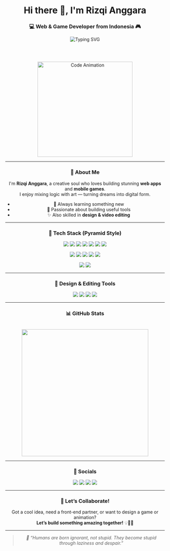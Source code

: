 <div align="center">

<h1>Hi there 👋, I'm Rizqi Anggara</h1>
<h3>💻 Web & Game Developer from Indonesia 🎮</h3>

<img src="https://readme-typing-svg.demolab.com?font=Fira+Code&pause=1000&color=00FFAE&center=true&vCenter=true&width=450&lines=I+turn+ideas+into+awesome+code." alt="Typing SVG" />

<br><br>

<img src="https://media.giphy.com/media/L1R1tvI9svkIWwpVYr/giphy.gif" width="300" alt="Code Animation" />

---

### 🌟 About Me

I'm <strong>Rizqi Anggara</strong>, a creative soul who loves building stunning <strong>web apps</strong> and <strong>mobile games</strong>.  
I enjoy mixing logic with art — turning dreams into digital form.

- 🚀 Always learning something new  
- 🎯 Passionate about building useful tools  
- ✨ Also skilled in <strong>design & video editing</strong>

---

### 🔧 Tech Stack (Pyramid Style)

<p align="center">
  <!-- Frontend (level 1 - paling lebar) -->
  <img src="https://img.shields.io/badge/HTML5-E34F26?style=for-the-badge&logo=html5&logoColor=white"/>
  <img src="https://img.shields.io/badge/CSS3-1572B6?style=for-the-badge&logo=css3&logoColor=white"/>
  <img src="https://img.shields.io/badge/JavaScript-F7DF1E?style=for-the-badge&logo=javascript&logoColor=black"/>
  <img src="https://img.shields.io/badge/Tailwind_CSS-38B2AC?style=for-the-badge&logo=tailwind-css&logoColor=white"/>
  <img src="https://img.shields.io/badge/Bootstrap-7952B3?style=for-the-badge&logo=bootstrap&logoColor=white"/>
  <img src="https://img.shields.io/badge/React-61DAFB?style=for-the-badge&logo=react&logoColor=black"/>
  <img src="https://img.shields.io/badge/Vite-646CFF?style=for-the-badge&logo=vite&logoColor=white"/>
</p>

<p align="center">
  <!-- Backend (level 2 - lebih sedikit) -->
  <img src="https://img.shields.io/badge/PHP-777BB4?style=for-the-badge&logo=php&logoColor=white"/>
  <img src="https://img.shields.io/badge/Laravel-FF2D20?style=for-the-badge&logo=laravel&logoColor=white"/>
  <img src="https://img.shields.io/badge/MySQL-005C84?style=for-the-badge&logo=mysql&logoColor=white"/>
  <img src="https://img.shields.io/badge/SQLite-07405E?style=for-the-badge&logo=sqlite&logoColor=white"/>
  <img src="https://img.shields.io/badge/CSharp-239120?style=for-the-badge&logo=c-sharp&logoColor=white"/>
</p>

<p align="center">
  <!-- CMS/Game (level 3 - paling sedikit) -->
  <img src="https://img.shields.io/badge/WordPress-21759B?style=for-the-badge&logo=wordpress&logoColor=white"/>
  <img src="https://img.shields.io/badge/Unity-000000?style=for-the-badge&logo=unity&logoColor=white"/>
</p>

---

### 🎨 Design & Editing Tools
<p>
  <img src="https://img.shields.io/badge/Figma-F24E1E?style=for-the-badge&logo=figma&logoColor=white"/>
  <img src="https://img.shields.io/badge/Canva-00C4CC?style=for-the-badge&logo=canva&logoColor=white"/>
  <img src="https://img.shields.io/badge/AlightMotion-1C1C1C?style=for-the-badge&logo=alightmotion&logoColor=00FFD5"/>
  <img src="https://img.shields.io/badge/CapCut-000000?style=for-the-badge&logo=capcut&logoColor=white"/>
</p>

---

### 📊 GitHub Stats

<br>

<img src="https://github-readme-stats.vercel.app/api/top-langs/?username=anggathestarboy&layout=compact&theme=radical&langs_count=8" width="400"/>

---

### 🔗 Socials

<a href="https://www.tiktok.com/@thisiscoldman"><img src="https://img.shields.io/badge/TikTok-black?style=for-the-badge&logo=tiktok&logoColor=white" /></a>
<a href="https://www.instagram.com/rizzz_anggara"><img src="https://img.shields.io/badge/Instagram-E4405F?style=for-the-badge&logo=instagram&logoColor=white" /></a>
<a href="https://x.com/ItsKingAnggara"><img src="https://img.shields.io/badge/X-1DA1F2?style=for-the-badge&logo=x&logoColor=white" /></a>
<a href="https://www.facebook.com/riski.a.channel.3"><img src="https://img.shields.io/badge/Facebook-1877F2?style=for-the-badge&logo=facebook&logoColor=white" /></a>

---

### 🤝 Let’s Collaborate!

Got a cool idea, need a front-end partner, or want to design a game or animation?  
<strong>Let’s build something amazing together!</strong> 💡🚀🚀

---

<blockquote><i>🧠 “Humans are born ignorant, not stupid. They become stupid through laziness and despair.”</i></blockquote>

</div>
